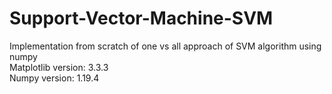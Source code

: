 # Support-Vector-Machine-SVM
Implementation from scratch of one vs all approach of SVM algorithm using numpy <br/>
Matplotlib version: 3.3.3 <br/> 
Numpy version: 1.19.4
